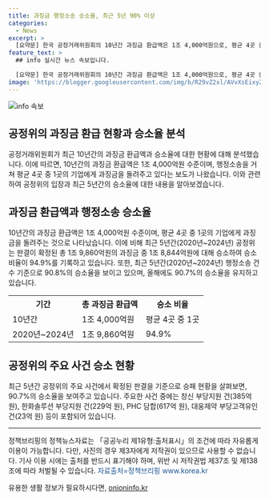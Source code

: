 ```yaml
---
title: 과징금 행정소송 승소율, 최근 5년 90% 이상
categories:
  - News
excerpt: >
  [요약문] 한국 공정거래위원회의 10년간 과징금 환급액은 1조 4,000억원으로, 평균 4곳 중 1곳의 기업에게 과징금을 돌려주는 것으로 전해졌다. 그러나 최근 5년간의 승소율은 94.9%로 높은 수치를 기록하며, 올해에도 90.7%의 승소율을 기록했다. 이에 관련된 보도를 살펴보고 공정거래위원회에 문의할 필요가 있다.
feature_text: >
  ## info 실시간 뉴스 속보입니다.

  [요약문] 한국 공정거래위원회의 10년간 과징금 환급액은 1조 4,000억원으로, 평균 4곳 중 1곳의 기업에게 과징금을 돌려주는 것으로 전해졌다. 그러나 최근 5년간의 승소율은 94.9%로 높은 수치를 기록하며, 올해에도 90.7%의 승소율을 기록했다. 이에 관련된 보도를 살펴보고 공정거래위원회에 문의할 필요가 있다.
image: 'https://blogger.googleusercontent.com/img/b/R29vZ2xl/AVvXsEixyZcFfHzMRdzZMjFBmAUKJYCLCGyLL1o632UiGVXcaFdKo_bkvkuCioo0uUKlGfBVcT3P84aROyZIXSBEx3Aw5nCQ3pTgDom1WDC4m8eifvWiAmWEEVb4x6G_l8C0QH225ldMjyaFvpxGEBGNO37VmDTDMHGhJPq73UglMfDca1-0aw/s1600/blogspot.png'
---
```


<p><img src="https://blogger.googleusercontent.com/img/b/R29vZ2xl/AVvXsEixyZcFfHzMRdzZMjFBmAUKJYCLCGyLL1o632UiGVXcaFdKo_bkvkuCioo0uUKlGfBVcT3P84aROyZIXSBEx3Aw5nCQ3pTgDom1WDC4m8eifvWiAmWEEVb4x6G_l8C0QH225ldMjyaFvpxGEBGNO37VmDTDMHGhJPq73UglMfDca1-0aw/s1600/blogspot.png" alt="info 속보" /></p>

<h2 data-ke-size="size26">공정위의 과징금 환급 현황과 승소율 분석</h2>

<p data-ke-size="size16">공정거래위원회가 최근 10년간의 과징금 환급액과 승소율에 대한 현황에 대해 분석했습니다. 이에 따르면, 10년간의 과징금 환급액은 1조 4,000억원 수준이며, 행정소송을 거쳐 평균 4곳 중 1곳의 기업에게 과징금을 돌려주고 있다는 보도가 나왔습니다. 이와 관련하여 공정위의 입장과 최근 5년간의 승소율에 대한 내용을 알아보겠습니다.</p>

<h2 data-ke-size="size24">과징금 환급액과 행정소송 승소율</h2>

<p data-ke-size="size16">10년간의 과징금 환급액은 1조 4,000억원 수준이며, 평균 4곳 중 1곳의 기업에게 과징금을 돌려주는 것으로 나타났습니다. 이에 비해 최근 5년간(2020년~2024년) 공정위는 판결이 확정된 총 1조 9,860억원의 과징금 중 1조 8,844억원에 대해 승소하여 승소비율이 94.9%를 기록하고 있습니다. 또한, 최근 5년간(2020년~2024년) 행정소송 건수 기준으로 90.8%의 승소율을 보이고 있으며, 올해에도 90.7%의 승소율을 유지하고 있습니다.</p>

<table>
    <tr>
        <th>기간</th>
        <th>총 과징금 환급액</th>
        <th>승소 비율</th>
    </tr>
    <tr>
        <td>10년간</td>
        <td>1조 4,000억원</td>
        <td>평균 4곳 중 1곳</td>
    </tr>
    <tr>
        <td>2020년~2024년</td>
        <td>1조 9,860억원</td>
        <td>94.9%</td>
    </tr>
</table>

<h2 data-ke-size="size24">공정위의 주요 사건 승소 현황</h2>

<p data-ke-size="size16">최근 5년간 공정위의 주요 사건에서 확정된 판결을 기준으로 승패 현황을 살펴보면, 90.7%의 승소율을 보여주고 있습니다. 주요한 사건 중에는 창신 부당지원 건(385억 원), 한화솔루션 부당지원 건(229억 원), PHC 담합(617억 원), 대웅제약 부당고객유인 건(23억 원) 등이 포함되어 있습니다.</p>

<hr>

<p data-ke-size="size16">정책브리핑의 정책뉴스자료는 「공공누리 제1유형:출처표시」의 조건에 따라 자유롭게 이용이 가능합니다. 다만, 사진의 경우 제3자에게 저작권이 있으므로 사용할 수 없습니다. 기사 이용 시에는 출처를 반드시 표기해야 하며, 위반 시 저작권법 제37조 및 제138조에 따라 처벌될 수 있습니다. <span style="color: #1a5490;">자료출처=정책브리핑 www.korea.kr</span></p>
유용한 생활 정보가 필요하시다면, <a href="https://onioninfo.kr" rel="dofollow">onioninfo.kr</a>


